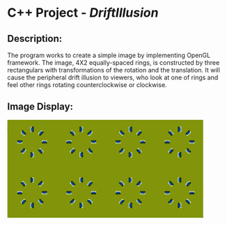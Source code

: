# C++ Project - *DriftIllusion*

## Description:
The program works to create a simple image by implementing OpenGL framework.   The image, 4X2 equally-spaced rings, is constructed by three rectangulars with transformations of the rotation and the translation.  It will cause the peripheral drift illusion to viewers, who look at one of rings and feel other rings rotating counterclockwise or clockwise.

## Image Display:

<img src='https://github.com/lxy878/Illusion_Image/blob/master/image_demo.png' width="450" height="225" title='Video Walkthrough' width='' alt='Video Walkthrough' />
